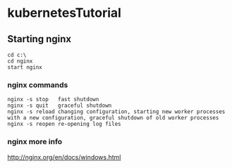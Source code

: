 # kubernetesTutorial

## Starting nginx
```
cd c:\
cd nginx
start nginx
```

### nginx commands
```
nginx -s stop	fast shutdown
nginx -s quit	graceful shutdown
nginx -s reload	changing configuration, starting new worker processes with a new configuration, graceful shutdown of old worker processes
nginx -s reopen	re-opening log files
```

### nginx more info
http://nginx.org/en/docs/windows.html
